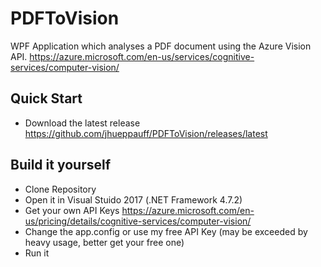 # PDFToVision

WPF Application which analyses a PDF document using the Azure Vision API.
https://azure.microsoft.com/en-us/services/cognitive-services/computer-vision/

## Quick Start

- Download the latest release https://github.com/jhueppauff/PDFToVision/releases/latest

## Build it yourself

- Clone Repository
- Open it in Visual Stuido 2017 (.NET Framework 4.7.2)
- Get your own API Keys https://azure.microsoft.com/en-us/pricing/details/cognitive-services/computer-vision/
- Change the app.config or use my free API Key (may be exceeded by heavy usage, better get your free one)
- Run it
